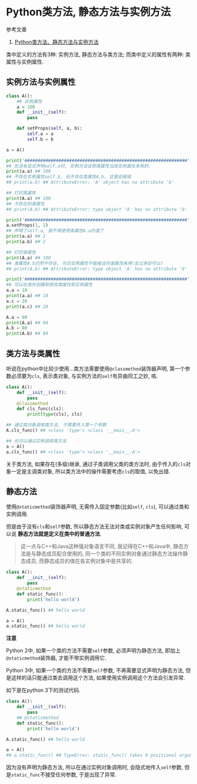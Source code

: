 # Python类方法, 静态方法与实例方法

参考文章

1. [Python类方法、静态方法与实例方法](https://www.cnblogs.com/blackmatrix/p/5606364.html)

类中定义的方法有3种: 实例方法, 静态方法与类方法; 而类中定义的属性有两种: 类属性与实例属性.

## 实例方法与实例属性

```py
class A():
    ## 实例属性
    a = 100
    def __init__(self):
        pass

    def setProps(self, a, b):
        self.a = a
        self.b = b

a = A()

print('##############################################################')
## 在没有显式声明self.a时, 实例方法会把类属性当成实例属性来用的.
print(a.a) ## 100 
## 不存在实例属性self.b, 也不存在类属性A.b, 这里会报错
## print(a.b) ## AttributeError: 'A' object has no attribute 'b'

## 打印类属性
print(A.a) ## 100
## 不存在的类属性
## print(A.b) ## AttributeError: type object 'A' has no attribute 'b'

print('##############################################################')
a.setProps(1, 2)
## 声明了self.a, 就不再使用类属性A.a的值了
print(a.a) ## 1 
print(a.b) ## 2

## 打印类属性
print(A.a) ## 100
## 类属性A.b仍然不存在, 可见实例属性不能被当作类属性来用(反过来却可以)
## print(A.b) ## AttributeError: type object 'A' has no attribute 'b'

print('##############################################################')
## 可以在类外创建和修改类属性和实例属性
a.a = 10
print(a.a) ## 10
a.c = 20
print(a.c) ## 20

A.a = 90
print(A.a) ## 90
A.b = 80
print(A.b) ## 80
```

## 类方法与类属性

听说在python中比较少使用...类方法需要使用`@classmethod`装饰器声明, 第一个参数必须要为`cls`, 表示类对象, 与实例方法的`self`有异曲同工之妙, 咳.

```py
class A():
    def __init__(self):
        pass
    @classmethod
    def cls_func(cls):
        print(type(cls), cls)

## 通过类对象调用类方法, 不需要传入第一个参数
A.cls_func() ## <class 'type'> <class '__main__.A'>

## 也可以通过实例调用类方法
a = A()
a.cls_func() ## <class 'type'> <class '__main__.A'>
```

关于类方法, 如果存在(多级)继承, 通过子类调用父类的类方法时, 由于传入的`cls`对象一定是主调类对象, 所以类方法中的操作需要考虑`cls`的取值, 以免出错.

## 静态方法

使用`@staticmethod`装饰器声明, 无需传入固定参数(比如`self`, `cls`), 可以通过类和实例调用. 

但是由于没有`cls`和`self`参数, 所以静态方法无法对类或实例对象产生任何影响, 可以说 **静态方法就是定义在类中的普通方法**.

> 这一点与C++和Java这种强对象语言不同, 我记得在C++和Java中, 静态方法是与静态成员配合使用的, 同一个类的不同实例对象通过静态方法操作静态成员, 而静态成员的值在各实例对象中是共享的.

```py
class A():
    def __init__(self):
        pass
    @staticmethod
    def static_func():
        print('hello world')

A.static_func() ## hello world

a = A()
a.static_func() ## hello world
```

**注意**

Python 2中, 如果一个类的方法不需要`self`参数, 必须声明为静态方法, 即加上`@staticmethod`装饰器, 才能不带实例调用它. 

Python 3中, 如果一个类的方法不需要`self`参数, 不再需要显式声明为静态方法, 但是这样的话只能通过类去调用这个方法, 如果使用实例调用这个方法会引发异常. 

如下是在python 3下的测试代码.

```py
class A():
    def __init__(self):
        pass
    ## @staticmethod
    def static_func():
        print('hello world')

A.static_func() ## hello world

a = A()
## a.static_func() ## TypeError: static_func() takes 0 positional arguments but 1 was given

```

因为没有声明为静态方法, 所以在通过实例对象调用时, 会隐式地传入`self`参数, 但是`static_func`不接受任何参数, 于是出现了异常.
